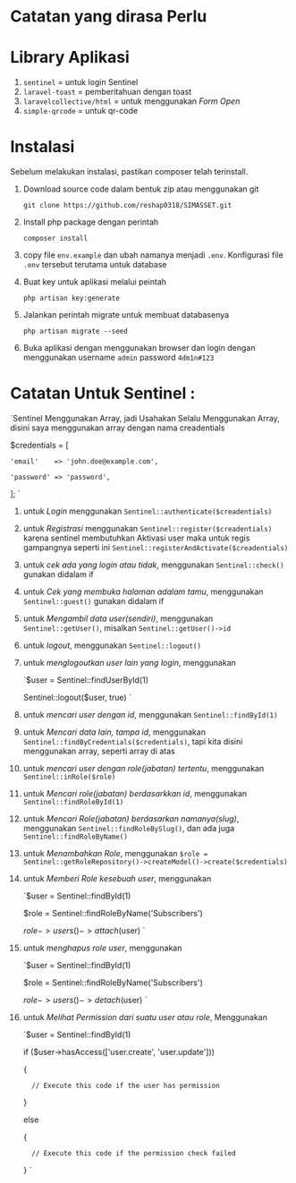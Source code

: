 # **Catatan yang dirasa Perlu**

# Library Aplikasi

1. `sentinel` = untuk login Sentinel
2. `laravel-toast` = pemberitahuan dengan toast
3. `laravelcollective/html` = untuk menggunakan *Form Open*
4. `simple-qrcode` = untuk qr-code

# Instalasi

Sebelum melakukan instalasi, pastikan composer telah terinstall.

1. Download source code dalam bentuk zip atau menggunakan git

   `git clone https://github.com/reshap0318/SIMASSET.git`

2. Install php package dengan perintah

   `composer install`

3. copy file `env.example` dan ubah namanya menjadi `.env`. Konfigurasi file `.env` tersebut terutama untuk database

4. Buat key untuk aplikasi melalui peintah

   `php artisan key:generate`

5. Jalankan perintah migrate untuk membuat databasenya

   `php artisan migrate --seed`

6. Buka aplikasi dengan menggunakan browser dan login dengan menggunakan username `admin` password `4dm1n#123`

# Catatan Untuk Sentinel :
`Sentinel Menggunakan Array, jadi Usahakan Selalu Menggunakan Array, disini saya menggunakan array dengan nama creadentials

$credentials = [

    'email'    => 'john.doe@example.com',

    'password' => 'password',

];
`

1. untuk *Login* menggunakan `Sentinel::authenticate($creadentials)`

2. untuk *Registrasi* menggunakan `Sentinel::register($creadentials)` karena sentinel membutuhkan Aktivasi user maka untuk regis gampangnya seperti ini `Sentinel::registerAndActivate($creadentials)`

3. untuk *cek ada yang login atau tidak*, menggunakan `Sentinel::check()` gunakan didalam if

4. untuk *Cek yang membuka halaman adalam tamu*, menggunakan `Sentinel::guest()` gunakan didalam if

5. untuk *Mengambil data user(sendiri)*, menggunakan `Sentinel::getUser()`, misalkan `Sentinel::getUser()->id`

6. untuk *logout*, menggunakan `Sentinel::logout()`

7. untuk *menglogoutkan user lain yang login*, menggunakan

    `$user = Sentinel::findUserById(1)

      Sentinel::logout($user, true)
      `

8. untuk *mencari user dengan id*, menggunakan `Sentinel::findById(1)`

9. untuk *Mencari data lain, tampa id*, menggunakan `Sentinel::findByCredentials($credentials)`, tapi kita disini menggunakan array, seperti array di atas

10. untuk *mencari user dengan role(jabatan) tertentu*, menggunakan `Sentinel::inRole($role)`

11. untuk *Mencari role(jabatan) berdasarkkan id*, menggunakan `Sentinel::findRoleById(1)`

12. untuk *Mencari Role(jabatan) berdasarkan namanya(slug)*, menggunakan `Sentinel::findRoleBySlug()`, dan ada juga `Sentinel::findRoleByName()`

13. untuk *Menambahkan Role*, menggunakan `$role = Sentinel::getRoleRepository()->createModel()->create($credentials)`

14. untuk *Memberi Role kesebuah user*, menggunakan

    `$user = Sentinel::findById(1)

     $role = Sentinel::findRoleByName('Subscribers')

     $role->users()->attach($user)
     `

15. untuk *menghapus role user*, menggunakan

    `$user = Sentinel::findById(1)

     $role = Sentinel::findRoleByName('Subscribers')

     $role->users()->detach($user)
     `

16. untuk *Melihat Permission dari suatu user atau role*, Menggunakan

    `$user = Sentinel::findById(1)

      if ($user->hasAccess(['user.create', 'user.update']))

      {

          // Execute this code if the user has permission

      }

      else

      {

          // Execute this code if the permission check failed

      }
      `
